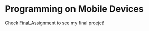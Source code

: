 # Programming on Mobile Devices

Check [Final_Assignment](./Final_Assignment) to see my final proejct!
